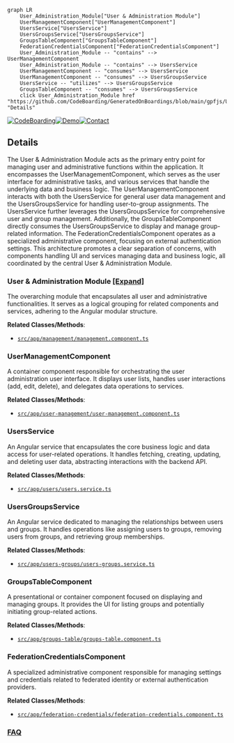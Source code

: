 ```mermaid
graph LR
    User_Administration_Module["User & Administration Module"]
    UserManagementComponent["UserManagementComponent"]
    UsersService["UsersService"]
    UsersGroupsService["UsersGroupsService"]
    GroupsTableComponent["GroupsTableComponent"]
    FederationCredentialsComponent["FederationCredentialsComponent"]
    User_Administration_Module -- "contains" --> UserManagementComponent
    User_Administration_Module -- "contains" --> UsersService
    UserManagementComponent -- "consumes" --> UsersService
    UserManagementComponent -- "consumes" --> UsersGroupsService
    UsersService -- "utilizes" --> UsersGroupsService
    GroupsTableComponent -- "consumes" --> UsersGroupsService
    click User_Administration_Module href "https://github.com/CodeBoarding/GeneratedOnBoardings/blob/main/gpfjs/User_Administration_Module.md" "Details"
```

[![CodeBoarding](https://img.shields.io/badge/Generated%20by-CodeBoarding-9cf?style=flat-square)](https://github.com/CodeBoarding/GeneratedOnBoardings)[![Demo](https://img.shields.io/badge/Try%20our-Demo-blue?style=flat-square)](https://www.codeboarding.org/demo)[![Contact](https://img.shields.io/badge/Contact%20us%20-%20contact@codeboarding.org-lightgrey?style=flat-square)](mailto:contact@codeboarding.org)

## Details

The User & Administration Module acts as the primary entry point for managing user and administrative functions within the application. It encompasses the UserManagementComponent, which serves as the user interface for administrative tasks, and various services that handle the underlying data and business logic. The UserManagementComponent interacts with both the UsersService for general user data management and the UsersGroupsService for handling user-to-group assignments. The UsersService further leverages the UsersGroupsService for comprehensive user and group management. Additionally, the GroupsTableComponent directly consumes the UsersGroupsService to display and manage group-related information. The FederationCredentialsComponent operates as a specialized administrative component, focusing on external authentication settings. This architecture promotes a clear separation of concerns, with components handling UI and services managing data and business logic, all coordinated by the central User & Administration Module.

### User & Administration Module [[Expand]](./User_Administration_Module.md)
The overarching module that encapsulates all user and administrative functionalities. It serves as a logical grouping for related components and services, adhering to the Angular modular structure.


**Related Classes/Methods**:

- <a href="https://github.com/iossifovlab/gpfjs/blob/master/src/app/management/management.component.ts" target="_blank" rel="noopener noreferrer">`src/app/management/management.component.ts`</a>


### UserManagementComponent
A container component responsible for orchestrating the user administration user interface. It displays user lists, handles user interactions (add, edit, delete), and delegates data operations to services.


**Related Classes/Methods**:

- <a href="https://github.com/iossifovlab/gpfjs/blob/master/src/app/user-management/user-management.component.ts" target="_blank" rel="noopener noreferrer">`src/app/user-management/user-management.component.ts`</a>


### UsersService
An Angular service that encapsulates the core business logic and data access for user-related operations. It handles fetching, creating, updating, and deleting user data, abstracting interactions with the backend API.


**Related Classes/Methods**:

- <a href="https://github.com/iossifovlab/gpfjs/blob/master/src/app/users/users.service.ts" target="_blank" rel="noopener noreferrer">`src/app/users/users.service.ts`</a>


### UsersGroupsService
An Angular service dedicated to managing the relationships between users and groups. It handles operations like assigning users to groups, removing users from groups, and retrieving group memberships.


**Related Classes/Methods**:

- <a href="https://github.com/iossifovlab/gpfjs/blob/master/src/app/users-groups/users-groups.service.ts" target="_blank" rel="noopener noreferrer">`src/app/users-groups/users-groups.service.ts`</a>


### GroupsTableComponent
A presentational or container component focused on displaying and managing groups. It provides the UI for listing groups and potentially initiating group-related actions.


**Related Classes/Methods**:

- <a href="https://github.com/iossifovlab/gpfjs/blob/master/src/app/groups-table/groups-table.component.ts" target="_blank" rel="noopener noreferrer">`src/app/groups-table/groups-table.component.ts`</a>


### FederationCredentialsComponent
A specialized administrative component responsible for managing settings and credentials related to federated identity or external authentication providers.


**Related Classes/Methods**:

- <a href="https://github.com/iossifovlab/gpfjs/blob/master/src/app/federation-credentials/federation-credentials.component.ts" target="_blank" rel="noopener noreferrer">`src/app/federation-credentials/federation-credentials.component.ts`</a>




### [FAQ](https://github.com/CodeBoarding/GeneratedOnBoardings/tree/main?tab=readme-ov-file#faq)